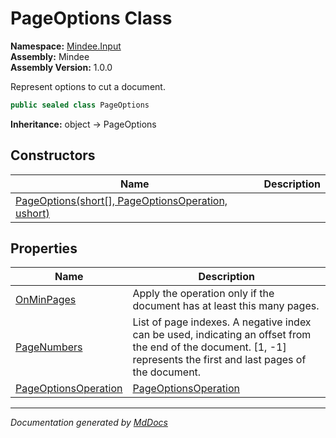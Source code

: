 ﻿<!--  
  <auto-generated>   
    The contents of this file were generated by a tool.  
    Changes to this file may be list if the file is regenerated  
  </auto-generated>   
-->

# PageOptions Class

**Namespace:** [Mindee.Input](../index.md)  
**Assembly:** Mindee  
**Assembly Version:** 1.0.0

Represent options to cut a document.

```csharp
public sealed class PageOptions
```

**Inheritance:** object → PageOptions

## Constructors

| Name                                                                          | Description |
| ----------------------------------------------------------------------------- | ----------- |
| [PageOptions(short\[\], PageOptionsOperation, ushort)](constructors/index.md) |             |

## Properties

| Name                                                       | Description                                                                                                                                                            |
| ---------------------------------------------------------- | ---------------------------------------------------------------------------------------------------------------------------------------------------------------------- |
| [OnMinPages](properties/OnMinPages.md)                     | Apply the operation only if the document has at least this many pages.                                                                                                 |
| [PageNumbers](properties/PageNumbers.md)                   | List of page indexes. A negative index can be used, indicating an offset from the end of the document. \[1, \-1\] represents the first and last pages of the document. |
| [PageOptionsOperation](properties/PageOptionsOperation.md) | [PageOptionsOperation](../PageOptionsOperation/index.md)                                                                                                               |

___

*Documentation generated by [MdDocs](https://github.com/ap0llo/mddocs)*
